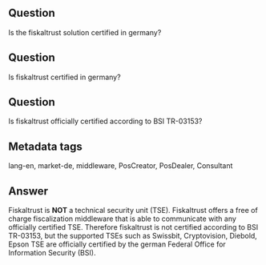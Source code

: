 ## Question
Is the fiskaltrust solution certified in germany?

## Question
Is fiskaltrust certified in germany?

## Question
Is fiskaltrust officially certified according to BSI TR-03153?

## Metadata tags
lang-en, market-de, middleware, PosCreator, PosDealer, Consultant

## Answer

Fiskaltrust is **NOT** a technical security unit (TSE). Fiskaltrust offers a free of charge fiscalization middleware that is able to communicate with any officially certified TSE. Therefore fiskaltrust is not certified according to BSI TR-03153, but the supported TSEs such as Swissbit, Cryptovision, Diebold, Epson TSE are officially certified by the german Federal Office for Information Security (BSI).

